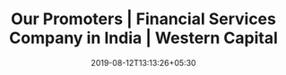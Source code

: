 ---
title: "Our Promoters | Financial Services Company in India | Western Capital"
date: 2019-08-12T13:13:26+05:30
type: "pages"
layout: "promoters"
description: "Western Capital is a financial services company offering working capital solutions & tailor made financial services to customers. Contact us for financial advisory services."
keyword: "financial services company"
class: "active"

---